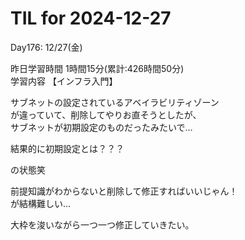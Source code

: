 # TIL for 2024-12-27
Day176: 12/27(金)<br>

昨日学習時間 1時間15分(累計:426時間50分)<br>
学習内容 【インフラ入門】<br>

サブネットの設定されているアベイラビリティゾーン<br>
が違っていて、削除してやりお直そうとしたが、<br>
サブネットが初期設定のものだったみたいで…<br>

結果的に初期設定とは？？？<br>

の状態笑<br>

前提知識がわからないと削除して修正すればいいじゃん！<br>
が結構難しい…<br>

大枠を浚いながら一つ一つ修正していきたい。